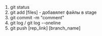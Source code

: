 1. git status   
2. git add [files] - добавялет файлы в stage
3. git commit -m "comment"
4. git log / git log --oneline
5. git push [rep_link] [branch_name]